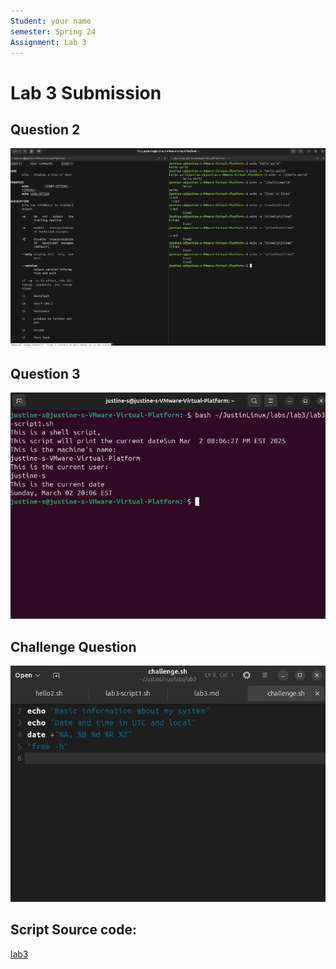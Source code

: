```yaml
---
Student: your name
semester: Spring 24
Assignment: Lab 3
---
```


# Lab 3 Submission

## Question 2
![q2](q2.png)

## Question 3
![q3](q3.png)

## Challenge Question
![q4](q4.png)

## Script Source code:
[lab3](lab3-script.sh)
